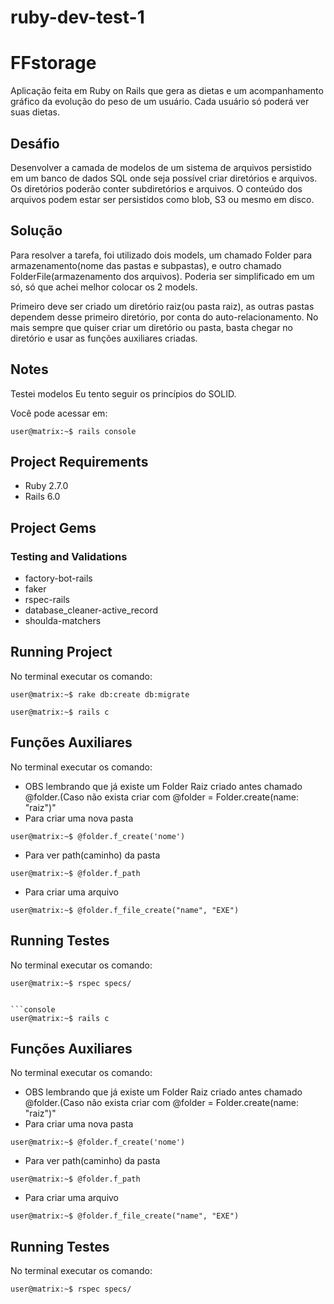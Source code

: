 # ruby-dev-test-1

# FFstorage
Aplicação feita em Ruby on Rails que gera as dietas e um acompanhamento gráfico da evolução do peso de um usuário. Cada usuário só poderá ver suas dietas. 

## Desáfio

Desenvolver a camada de modelos de um sistema de arquivos persistido em um banco de dados SQL onde seja possível criar diretórios e arquivos. Os diretórios poderão conter subdiretórios e arquivos. O conteúdo dos arquivos podem estar ser persistidos como blob, S3 ou mesmo em disco.

## Solução

Para resolver a tarefa, foi utilizado dois models, um chamado Folder para armazenamento(nome das pastas e subpastas), e outro chamado FolderFile(armazenamento dos arquivos). Poderia ser simplificado em um só, só que achei melhor colocar os 2 models.

Primeiro deve ser criado um diretório raiz(ou pasta raiz), as outras pastas dependem desse primeiro diretório, por conta do auto-relacionamento. No mais sempre que quiser criar um diretório ou pasta, basta chegar no diretório e usar as funções auxiliares criadas.

## Notes
Testei modelos
Eu tento seguir os princípios do SOLID.

Você pode acessar em: 
```console
user@matrix:~$ rails console
```

## Project Requirements
- Ruby 2.7.0
- Rails 6.0

## Project Gems

### Testing and Validations
- factory-bot-rails
- faker
- rspec-rails
- database_cleaner-active_record
- shoulda-matchers

## Running Project
No terminal executar os comando:

```console
user@matrix:~$ rake db:create db:migrate
```

```console
user@matrix:~$ rails c
```

## Funções Auxiliares
No terminal executar os comando:
- OBS lembrando que já existe um Folder Raiz criado antes chamado @folder.(Caso não exista criar com @folder = Folder.create(name: "raiz")"
- Para criar uma nova pasta
```console
user@matrix:~$ @folder.f_create('nome')
```
- Para ver path(caminho) da pasta 
```console
user@matrix:~$ @folder.f_path
```

- Para criar uma arquivo 
```console
user@matrix:~$ @folder.f_file_create("name", "EXE")
```

## Running Testes
No terminal executar os comando:

```console
user@matrix:~$ rspec specs/
```
```

```console
user@matrix:~$ rails c
```

## Funções Auxiliares
No terminal executar os comando:
- OBS lembrando que já existe um Folder Raiz criado antes chamado @folder.(Caso não exista criar com @folder = Folder.create(name: "raiz")"
- Para criar uma nova pasta
```console
user@matrix:~$ @folder.f_create('nome')
```
- Para ver path(caminho) da pasta 
```console
user@matrix:~$ @folder.f_path
```

- Para criar uma arquivo 
```console
user@matrix:~$ @folder.f_file_create("name", "EXE")
```

## Running Testes
No terminal executar os comando:

```console
user@matrix:~$ rspec specs/
```
